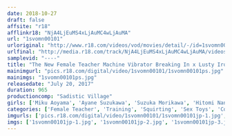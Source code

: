 ```yaml
---
date: 2018-10-27
draft: false
affsite: "r18"
afflinkr18: "NjA4LjEuMS4xLjAuMC4wLjAuMA"
url: "1svomn00101"
urloriginal: "http://www.r18.com/videos/vod/movies/detail/-/id=1svomn00101"
urlfinal: "http://media.r18.com/track/NjA4LjEuMS4xLjAuMC4wLjAuMA/videos/vod/movies/detail/-/id=1svomn00101"
samplevid: "----"
title: "The New Female Teacher Machine Vibrator Breaking In x Lusty Iron Horse Torture x 90 Consecutive Danger Day Creampie Fucks All Of It Filled With Squirting! Squirting!! And More Squirting!!! Complete Collectors Edition 6 Films From Vol.13 to Vol.19 All Uncut And Unedited 16 Hours"
mainimgurl: "pics.r18.com/digital/video/1svomn00101/1svomn00101ps.jpg"
mainimgs: "1svomn00101ps.jpg"
releasedate: "July 20, 2017"
duration: 965
productioncomp: "Sadistic Village"
girls: ['Miku Aoyama', 'Ayane Suzukawa', 'Suzuka Morikawa', 'Hitomi Nanase', 'Airi Natsume', 'Amelia']
categories: ['Female Teacher', 'Training', 'Squirting', 'Sex Toys', 'Compilation', 'Hi-Def', 'More Than 16 Hours Of Footage']
imgurls: ['pics.r18.com/digital/video/1svomn00101/1svomn00101jp-1.jpg', 'pics.r18.com/digital/video/1svomn00101/1svomn00101jp-2.jpg', 'pics.r18.com/digital/video/1svomn00101/1svomn00101jp-3.jpg', 'pics.r18.com/digital/video/1svomn00101/1svomn00101jp-4.jpg', 'pics.r18.com/digital/video/1svomn00101/1svomn00101jp-5.jpg', 'pics.r18.com/digital/video/1svomn00101/1svomn00101jp-6.jpg', 'pics.r18.com/digital/video/1svomn00101/1svomn00101jp-7.jpg', 'pics.r18.com/digital/video/1svomn00101/1svomn00101jp-8.jpg', 'pics.r18.com/digital/video/1svomn00101/1svomn00101jp-9.jpg', 'pics.r18.com/digital/video/1svomn00101/1svomn00101jp-10.jpg', 'pics.r18.com/digital/video/1svomn00101/1svomn00101jp-11.jpg', 'pics.r18.com/digital/video/1svomn00101/1svomn00101jp-12.jpg', 'pics.r18.com/digital/video/1svomn00101/1svomn00101jp-13.jpg', 'pics.r18.com/digital/video/1svomn00101/1svomn00101jp-14.jpg', 'pics.r18.com/digital/video/1svomn00101/1svomn00101jp-15.jpg', 'pics.r18.com/digital/video/1svomn00101/1svomn00101jp-16.jpg', 'pics.r18.com/digital/video/1svomn00101/1svomn00101jp-17.jpg', 'pics.r18.com/digital/video/1svomn00101/1svomn00101jp-18.jpg', 'pics.r18.com/digital/video/1svomn00101/1svomn00101jp-19.jpg', 'pics.r18.com/digital/video/1svomn00101/1svomn00101jp-20.jpg']
imgs: ['1svomn00101jp-1.jpg', '1svomn00101jp-2.jpg', '1svomn00101jp-3.jpg', '1svomn00101jp-4.jpg', '1svomn00101jp-5.jpg', '1svomn00101jp-6.jpg', '1svomn00101jp-7.jpg', '1svomn00101jp-8.jpg', '1svomn00101jp-9.jpg', '1svomn00101jp-10.jpg', '1svomn00101jp-11.jpg', '1svomn00101jp-12.jpg', '1svomn00101jp-13.jpg', '1svomn00101jp-14.jpg', '1svomn00101jp-15.jpg', '1svomn00101jp-16.jpg', '1svomn00101jp-17.jpg', '1svomn00101jp-18.jpg', '1svomn00101jp-19.jpg', '1svomn00101jp-20.jpg']
---
```

